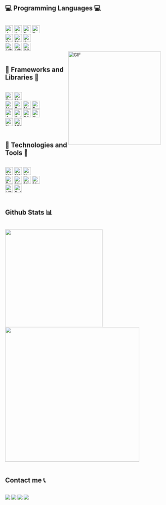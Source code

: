 <h2 align="left">💻 Programming Languages 💻</h2>
<br>
<div align="left">
    <div>
        <img src="https://img.shields.io/badge/JavaScript-F7DF1E?style=for-the-badge&logo=javascript&logoColor=black" alt="Javascript" height="25"/>
        <img src="https://img.shields.io/badge/TypeScript-007ACC?style=for-the-badge&logo=typescript&logoColor=white" alt="Typescript" height="25"/>
        <img src="https://img.shields.io/badge/Rust-ef4903?style=for-the-badge&logo=rust&logoColor=white" alt="Rust" height="25" />
        <img src="https://img.shields.io/badge/Golang-05acd7?style=for-the-badge&logo=go&logoColor=white" alt="Rust" height="25" />
    </div>
    <div>
        <img src="https://img.shields.io/badge/C-00599C?style=for-the-badge&logo=c&logoColor=white" alt="C" height="25" />
        <img src="https://img.shields.io/badge/markdown-%23000000.svg?style=for-the-badge&logo=markdown&logoColor=white" alt="Markdown" height="25" />
        <img src="https://img.shields.io/badge/java-%23ED8B00.svg?style=for-the-badge&logo=java&logoColor=white" alt="Java" height="25" />
    </div>
    <div>
        <img src="https://img.shields.io/badge/Solidity-363636?style=for-the-badge&logo=solidity&logoColor=white" alt="HTML" height="25" />
        <img src="https://img.shields.io/badge/HTML5-E34F26?style=for-the-badge&logo=html5&logoColor=white" alt="HTML" height="25" />
        <img src="https://img.shields.io/badge/CSS3-1572B6?style=for-the-badge&logo=css3&logoColor=white" alt="CSS" height="25" />
    </div>
</div>

<img align="right" alt="GIF" width="300px" height="300px" src="https://cdn.dribbble.com/users/330915/screenshots/3587000/10_coding_dribbble.gif" />
<br>
<h2 align="left">🚀 Frameworks and Libraries 🚀</h2>
<br>
<div align="left">
    <div>
        <img src="https://img.shields.io/badge/React-20232A?style=for-the-badge&logo=react&logoColor=61DAFB" alt="ReactJS" height="25"/>
        <img src="https://img.shields.io/badge/next.js-000000?style=for-the-badge&logo=nextdotjs&logoColor=white" alt="NextJS" height="25" />
    </div>
    <div>
        <img src="https://img.shields.io/badge/Node.js-339933?style=for-the-badge&logo=nodedotjs&logoColor=white" alt="NodeJs" height="25" />
        <img src="https://img.shields.io/badge/Express.js-404D59?style=for-the-badge" alt="ExpressJs" height="25"/>
        <img src="https://img.shields.io/badge/nestjs-E0234E?style=for-the-badge&logo=nestjs&logoColor=white" alt="NestJS" height="25" />
        <img src="https://img.shields.io/badge/Postman-FF6C37?style=for-the-badge&logo=Postman&logoColor=white" alt="Postman" height="25" />
    </div>
    <div>
        <img src="https://img.shields.io/badge/Ant%20Design-1890FF?style=for-the-badge&logo=antdesign&logoColor=white" alt="Antd" height="25" />
        <img src="https://img.shields.io/badge/Tailwind_CSS-38B2AC?style=for-the-badge&logo=tailwind-css&logoColor=white" alt="TailwindCSS" height="25"/>
        <img src="https://img.shields.io/badge/Sass-CC6699?style=for-the-badge&logo=sass&logoColor=white" alt="SASS" height="25" />
        <img src="https://img.shields.io/badge/GraphQl-E10098?style=for-the-badge&logo=graphql&logoColor=white" alt="GraphQL" height="25"/>
    </div>
    <div>
        <img src="https://img.shields.io/badge/Yarn-2C8EBB?style=for-the-badge&logo=yarn&logoColor=white" alt="Yarn" height="25"/>
        <img src="https://img.shields.io/badge/npm-CB3837?style=for-the-badge&logo=npm&logoColor=white" alt="NPM" height="25"/>
    </div>
</div>

<br>
<h2 align="left">🧰 Technologies and Tools 🧰</h2>
<br>
<div align="left">
    <div>
        <img src="https://img.shields.io/badge/github-%23121011.svg?style=for-the-badge&logo=github&logoColor=white" alt="Github" height="25" />
        <img src="https://img.shields.io/badge/GitLab-330F63?style=for-the-badge&logo=gitlab&logoColor=white" alt="Gitlab" height="25" />
        <img src="https://img.shields.io/badge/Vercel-000000?style=for-the-badge&logo=vercel&logoColor=white" alt="Vercel" height="25" />
    </div>
    <div>
        <img src="https://img.shields.io/badge/PostgreSQL-316192?style=for-the-badge&logo=postgresql&logoColor=white" alt="PostgresSQL" height="25" />
        <img src="https://img.shields.io/badge/MongoDB-4EA94B?style=for-the-badge&logo=mongodb&logoColor=white" alt="MongoDB" height="25" />
        <img src="https://img.shields.io/badge/Microsoft%20SQL%20Sever-CC2927?style=for-the-badge&logo=microsoft%20sql%20server&logoColor=white" alt="Microsoft SQL" height="25" />
        <img src="https://img.shields.io/badge/mysql-%2300f.svg?style=for-the-badge&logo=mysql&logoColor=white" alt="MySQL" height="25" />
    </div>
    <div>
        <img src="https://img.shields.io/badge/Visual%20Studio%20Code-0078d7.svg?style=for-the-badge&logo=visual-studio-code&logoColor=white" alt="VSCode" height="25" />
        <img src="https://img.shields.io/badge/Eclipse-2C2255?style=for-the-badge&logo=eclipse&logoColor=white" alt="Eclipse" height="25" />
    </div>
</div>
<br>

<h2 align="left">Github Stats 📊</h2>
<br>
<div align="left">
    <img width="315" src="https://github-readme-stats.vercel.app/api/top-langs/?username=muoi07052001&layout=compact&theme=algolia"/>
    <img width="434" src="https://github-readme-stats.vercel.app/api?username=muoi07052001&show_icons=true&theme=algolia" />
</div>
<br>

<h2 align="left">Contact me 📞</h2>
<br>
<div align="left">
    <a href="https://www.facebook.com/duong.nguyenhai.7140/" target="top"><img src="https://img.shields.io/badge/Facebook-%231877F2.svg?style=for-the-badge&logo=Facebook&logoColor=white"></a>
    <a href="https://github.com/muoi07052001/" target="top"><img src="https://img.shields.io/badge/GitHub-100000?style=for-the-badge&logo=github&logoColor=white"></a>
    <a href="mailto:muoi07052001@gmail.com" target="blank"><img src="https://img.shields.io/badge/Gmail-D14836?style=for-the-badge&logo=gmail&logoColor=white"></a>
    <a href="https://leetcode.com/muoi07052001/" target="top"><img src="https://img.shields.io/badge/-LeetCode-FFA116?style=for-the-badge&logo=LeetCode&logoColor=black"></a>
</div>

